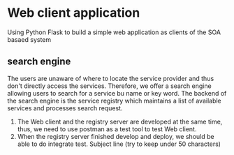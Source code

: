 # Web client application
Using Python Flask to build a simple web application as clients of the SOA basaed system

## search engine
The users are unaware of where to locate the service provider and thus don't directly access the services. Therefore, we offer a search engine allowing users to search for a service bu name or key word. The backend of the search engine is the service registry which maintains a list of available services and processes search request.

1. The Web client and the registry server are developed at the same time, thus, we need to use postman as a test tool to test Web client.
2. When the registry server finished develop and deploy, we should be able to do integrate test.
Subject line (try to keep under 50 characters)
